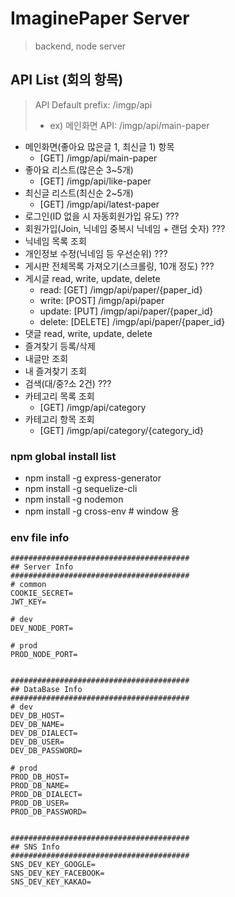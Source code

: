 # ImaginePaper Server 
 > backend, node server

## API List (회의 항목)
 > API Default prefix: /imgp/api
 > - ex) 메인화면 API: /imgp/api/main-paper

  * 메인화면(좋아요 많은글 1, 최신글 1) 항목
    - [GET] /imgp/api/main-paper
  * 좋아요 리스트(많은순 3~5개)
    - [GET] /imgp/api/like-paper
  * 최신글 리스트(최신순 2~5개)
    - [GET] /imgp/api/latest-paper
  * 로그인(ID 없을 시 자동회원가입 유도) ???
  * 회원가입(Join, 닉네임 중복시 닉네임 + 랜덤 숫자) ???
  * 닉네임 목록 조회
  * 개인정보 수정(닉네임 등 우선순위) ???
  * 게시판 전체목록 가져오기(스크롤링, 10개 정도) ???
  * 게시글 read, write, update, delete
    - read: [GET] /imgp/api/paper/{paper_id}
    - write: [POST] /imgp/api/paper
    - update: [PUT] /imgp/api/paper/{paper_id}
    - delete: [DELETE] /imgp/api/paper/{paper_id}
  * 댓글 read, write, update, delete
  * 즐겨찾기 등록/삭제
  * 내글만 조회
  * 내 즐겨찾기 조회
  * 검색(대/중?소 2건) ???
  * 카테고리 목록 조회
    - [GET] /imgp/api/category
  * 카테고리 항목 조회
    - [GET] /imgp/api/category/{category_id}

### npm global install list
  * npm install -g express-generator
  * npm install -g sequelize-cli
  * npm install -g nodemon
  * npm install -g cross-env  # window 용


### env file info
~~~
########################################
## Server Info
########################################
# common
COOKIE_SECRET=
JWT_KEY=

# dev
DEV_NODE_PORT=

# prod
PROD_NODE_PORT=


########################################
## DataBase Info
########################################
# dev
DEV_DB_HOST=
DEV_DB_NAME=
DEV_DB_DIALECT=
DEV_DB_USER=
DEV_DB_PASSWORD=

# prod
PROD_DB_HOST=
PROD_DB_NAME=
PROD_DB_DIALECT=
PROD_DB_USER=
PROD_DB_PASSWORD=


########################################
## SNS Info
########################################
SNS_DEV_KEY_GOOGLE=
SNS_DEV_KEY_FACEBOOK=
SNS_DEV_KEY_KAKAO=

~~~
